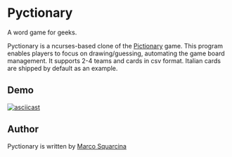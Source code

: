 Pyctionary
==========
A word game for geeks.

Pyctionary is a ncurses-based clone of the [Pictionary](https://en.wikipedia.org/wiki/Pictionary) game. This program enables players to focus on drawing/guessing, automating the game board management. It supports 2-4 teams and cards in csv format. Italian cards are shipped by default as an example.

Demo
----
[![asciicast](https://asciinema.org/a/8qcxl9y5baf2hnmblng9mdsmx.png)](https://asciinema.org/a/8qcxl9y5baf2hnmblng9mdsmx)

Author
------
Pyctionary is written by [Marco Squarcina](https://minimalblue.com)
